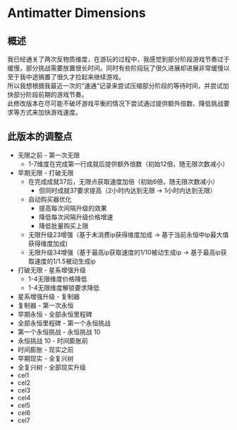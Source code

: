 # Antimatter Dimensions

## 概述
我已经通关了两次反物质维度，在游玩的过程中，我感觉到部分阶段游戏节奏过于缓慢，部分挑战需要放置很长时间。同时有些阶段玩了很久进展却进展非常缓慢以至于我中途搁置了很久才捡起来继续游戏。\
所以我想根据我最近一次的“速通“记录来尝试压缩部分阶段的等待时间，并尝试加快部分阶段前期的游戏节奏。\
此修改版本在尽可能不破坏游戏平衡的情况下尝试通过提供额外倍数、降低挑战要求等方式来加快游戏速度。

## 此版本的调整点
* 无限之前 - 第一次无限
  * 1-7维度在完成第一行成就后提供额外倍数（初始12倍，随无限次数减小）
* 早期无限 - 打破无限
  * 在完成成就37后，无限点获取速度加倍（初始6倍，随无限次数减小）
    * 但同时成就37要求提高（2小时内达到无限 -> 1小时内达到无限）
  * 自动购买器优化
    * 提高每次间隔升级的效果
    * 降低每次间隔升级价格增速
    * 降低批量购买上限
  * 无限升级23增强（基于未消费ip获得维度加成 -> 基于当前永恒中ip最大值获得维度加成)
  * 无限升级34增强（基于最高ip获取速度的1/10被动生成ip -> 基于最高ip获取速度的1/1.5被动生成ip
* 打破无限 - 星系增强升级
  * 1-4无限维度价格降低
  * 1-4无限维度解锁要求降低
* 星系增强升级 - 复制器
* 复制器 - 第一次永恒
* 早期永恒 - 全部永恒里程碑
* 全部永恒里程碑 - 第一个永恒挑战
* 第一个永恒挑战 - 永恒挑战 10
* 永恒挑战 10 - 时间膨胀前
* 时间膨胀 - 现实之前
* 早期现实 - 全复兴树
* 全复兴树 - 全部现实升级
* cel1
* cel2
* cel3
* cel4
* cel5
* cel6
* cel7
